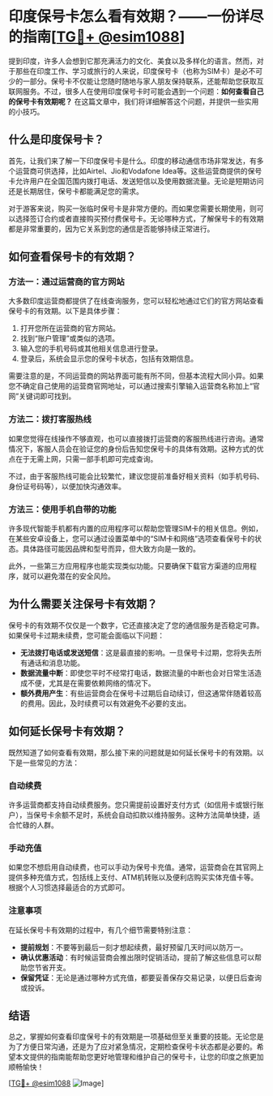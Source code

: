 # 印度保号卡怎么看有效期？——一份详尽的指南[[TG💪+ @esim1088](https://t.me/s/esim1088)]

提到印度，许多人会想到它那充满活力的文化、美食以及多样化的语言。然而，对于那些在印度工作、学习或旅行的人来说，印度保号卡（也称为SIM卡）是必不可少的一部分。保号卡不仅能让您随时随地与家人朋友保持联系，还能帮助您获取互联网服务。不过，很多人在使用印度保号卡时可能会遇到一个问题：**如何查看自己的保号卡有效期呢？** 在这篇文章中，我们将详细解答这个问题，并提供一些实用的小技巧。

## 什么是印度保号卡？

首先，让我们来了解一下印度保号卡是什么。印度的移动通信市场非常发达，有多个运营商可供选择，比如Airtel、Jio和Vodafone Idea等。这些运营商提供的保号卡允许用户在全国范围内拨打电话、发送短信以及使用数据流量。无论是短期访问还是长期居住，保号卡都能满足您的需求。

对于游客来说，购买一张临时保号卡是非常方便的。而如果您需要长期使用，则可以选择签订合约或者直接购买预付费保号卡。无论哪种方式，了解保号卡的有效期都是非常重要的，因为它关系到您的通信是否能够持续正常进行。

## 如何查看保号卡的有效期？

### 方法一：通过运营商的官方网站

大多数印度运营商都提供了在线查询服务，您可以轻松地通过它们的官方网站查看保号卡的有效期。以下是具体步骤：

1. 打开您所在运营商的官方网站。
2. 找到“账户管理”或类似的选项。
3. 输入您的手机号码或其他相关信息进行登录。
4. 登录后，系统会显示您的保号卡状态，包括有效期信息。

需要注意的是，不同运营商的网站界面可能有所不同，但基本流程大同小异。如果您不确定自己使用的运营商官网地址，可以通过搜索引擎输入运营商名称加上“官网”关键词即可找到。

### 方法二：拨打客服热线

如果您觉得在线操作不够直观，也可以直接拨打运营商的客服热线进行咨询。通常情况下，客服人员会在验证您的身份后告知您保号卡的具体有效期。这种方式的优点在于无需上网，只需一部手机即可完成查询。

不过，由于客服热线可能会比较繁忙，建议您提前准备好相关资料（如手机号码、身份证号码等），以便加快沟通效率。

### 方法三：使用手机自带的功能

许多现代智能手机都有内置的应用程序可以帮助您管理SIM卡的相关信息。例如，在某些安卓设备上，您可以通过设置菜单中的“SIM卡和网络”选项查看保号卡的状态。具体路径可能因品牌和型号而异，但大致方向是一致的。

此外，一些第三方应用程序也能实现类似功能。只要确保下载官方渠道的应用程序，就可以避免潜在的安全风险。

## 为什么需要关注保号卡有效期？

保号卡的有效期不仅仅是一个数字，它还直接决定了您的通信服务是否稳定可靠。如果保号卡过期未续费，您可能会面临以下问题：

- **无法拨打电话或发送短信**：这是最直接的影响。一旦保号卡过期，您将失去所有通话和消息功能。
- **数据流量中断**：即使您平时不经常打电话，数据流量的中断也会对日常生活造成不便，尤其是在需要依赖网络的情况下。
- **额外费用产生**：有些运营商会在保号卡过期后自动续订，但这通常伴随着较高的费用。因此，及时续费可以有效避免不必要的支出。

## 如何延长保号卡有效期？

既然知道了如何查看有效期，那么接下来的问题就是如何延长保号卡的有效期。以下是一些常见的方法：

### 自动续费

许多运营商都支持自动续费服务。您只需提前设置好支付方式（如信用卡或银行账户），当保号卡余额不足时，系统会自动扣款以维持服务。这种方法简单快捷，适合忙碌的人群。

### 手动充值

如果您不想启用自动续费，也可以手动为保号卡充值。通常，运营商会在其官网上提供多种充值方式，包括线上支付、ATM机转账以及便利店购买实体充值卡等。根据个人习惯选择最适合的方式即可。

### 注意事项

在延长保号卡有效期的过程中，有几个细节需要特别注意：

- **提前规划**：不要等到最后一刻才想起续费，最好预留几天时间以防万一。
- **确认优惠活动**：有时候运营商会推出限时促销活动，提前了解这些信息可以帮助您节省开支。
- **保留凭证**：无论是通过哪种方式充值，都要妥善保存交易记录，以便日后查询或投诉。

## 结语

总之，掌握如何查看印度保号卡的有效期是一项基础但至关重要的技能。无论您是为了方便日常沟通，还是为了应对紧急情况，定期检查保号卡状态都是必要的。希望本文提供的指南能帮助您更好地管理和维护自己的保号卡，让您的印度之旅更加顺畅愉快！

[[TG💪+ @esim1088](https://t.me/s/esim1088) ![Image](https://i.postimg.cc/4NQfJmqS/Snipaste-2025-05-13-00-14-12.png)]